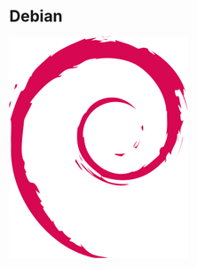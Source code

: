 # Debian
[![](https://github.com/nu11secur1ty/Debian/blob/master/wall/openlogo-nd.png)](https://www.debian.org/)
